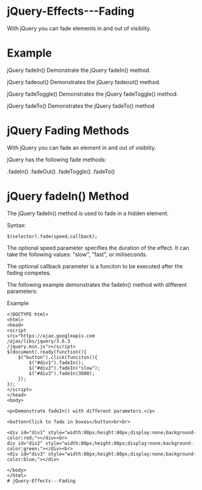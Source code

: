 # jQuery-Effects---Fading
With jQuery you can fade elements in and out of visiblity.

# Example
jQuery fadeIn()
Demonstrate the jQuery fadeIn() method.

jQuery fadeout()
Demonstrates the jQuery fadeout() method.

jQuery fadeToggle()
Demonstrates the jQuery fadeToggle() method.

jQuery fadeTo()
Demonstrates the jQuery fadeTo() method

# jQuery Fading Methods
With jQuery you can fade an element in and out of visiblity.

jQuery has the following fade methods:

.fadeIn()
.fadeOut()
.fadeToggle()
.fadeTo()

# jQuery fadeIn() Method
The jQuery fadeIn() method is used to fade in a hidden element.

Syntax:

    $(selector).fade(speed,callback);

The optional speed parameter specifies the duration of the effect. It can take the
following values: "slow", "fast", or miliseconds.

The optional callback parameter is a funciton to be executed after the fading
competes.

The following example demonstrates the fadeIn() method with different
parameters:

Example

    <!DOCTYPE html>
    <html>
    <head>
    <script
    src="https://ajax.googleapis.com
    /ajax/libs/jquery/3.6.3
    /jquery.min.js"></script>
    $(document).ready(function(){
        $("button").click(funciton(){
            $("#div1").fadeIn();
            $("#div2").fadeIn("slow");
            $("#div3").fadeIn(3000);
        });
    });
    </script>
    </head>
    <body>

    <p>Demonstrate fadeIn() with different parameters.</p>

    <button>Click to fade in boxes</button>br<br>

    <div id="div1" style="width:80px;height:80px;display:none;background-color:red;"></div><br>
    div id="div2" style="width:80px;height:80px;display:none;background-color:green;"></div><br>
    <div id="div3" style="width:80px;height:80px;display:none;background-color:blue;"></div>

    </body>
    </html>
    # jQuery-Effects---Fading
